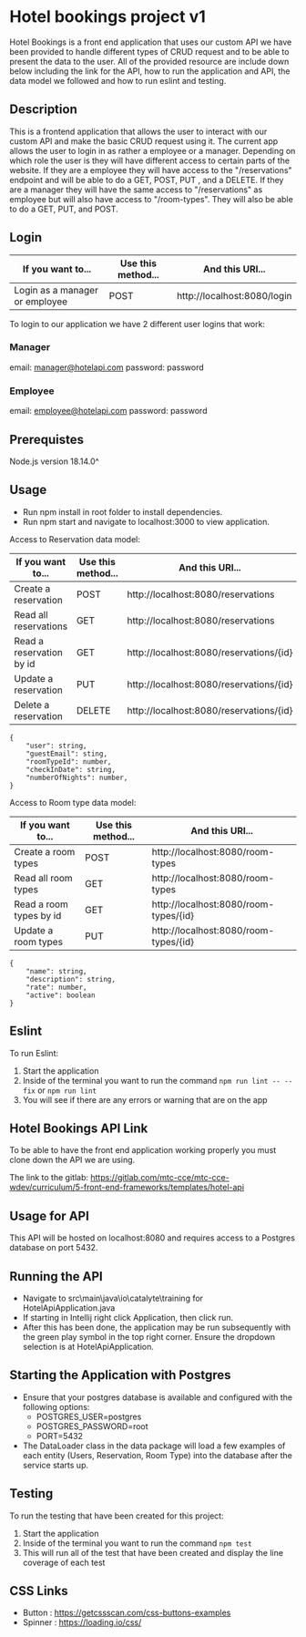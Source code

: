 # Hotel bookings project v1

Hotel Bookings is a front end application that uses our custom API we have been provided to handle different types of CRUD request and to be able to present the data to the user. All of the provided resource are include down below including the link for the API, how to run the application and API, the data model we followed and how to run eslint and testing.

## Description 

This is a frontend application that allows the user to interact with our custom API and make the basic CRUD request using it. The current app allows the user to login in as rather a employee or a manager. Depending on which role the user is they will have different access to certain parts of the website. If they are a employee they will have access to the "/reservations" endpoint and will be able to do a GET, POST, PUT , and a DELETE. If they are a manager they will have the same access to "/reservations" as employee but will also have access to "/room-types". They will also be able to do a GET, PUT, and POST.

## Login

| If you want to...              | Use this method...  | And this URI...             |
|--------------------------------|---------------------|-----------------------------|
| Login as a manager or employee | POST                | http://localhost:8080/login |

To login to our application we have 2 different user logins that work:

### Manager
email: manager@hotelapi.com
password: password

### Employee
email: employee@hotelapi.com
password: password

## Prerequistes
Node.js version 18.14.0^

## Usage
* Run npm install in root folder to install dependencies.
* Run npm start and navigate to localhost:3000 to view application.

Access to Reservation data model:

| If you want to...        | Use this method...  | And this URI...                          |
|--------------------------|---------------------|------------------------------------------|
| Create a reservation     | POST                | http://localhost:8080/reservations       |
| Read all reservations    | GET                 | http://localhost:8080/reservations       |
| Read a reservation by id | GET                 | http://localhost:8080/reservations/{id}  |
| Update a reservation     | PUT                 | http://localhost:8080/reservations/{id}  |
| Delete a reservation     | DELETE              | http://localhost:8080/reservations/{id}  |
```
{
    "user": string,
    "guestEmail": sting,
    "roomTypeId": number,
    "checkInDate": string,
    "numberOfNights": number,
}
```

Access to Room type data model:

| If you want to...        | Use this method...  | And this URI...                       |
|--------------------------|---------------------|---------------------------------------|
| Create a room types      | POST                | http://localhost:8080/room-types      |
| Read all room types      | GET                 | http://localhost:8080/room-types      |
| Read a room types by id  | GET                 | http://localhost:8080/room-types/{id} |
| Update a room types      | PUT                 | http://localhost:8080/room-types/{id} |
```
{
    "name": string,
    "description": string,
    "rate": number,
    "active": boolean
}
```
## Eslint

To run Eslint:
1. Start the application 
2. Inside of the terminal you want to run the command `npm run lint -- --fix` or `npm run lint`
3. You will see if there are any errors or warning that are on the app

## Hotel Bookings API Link

To be able to have the front end application working properly you must clone down the API we are using.

The link to the gitlab: https://gitlab.com/mtc-cce/mtc-cce-wdev/curriculum/5-front-end-frameworks/templates/hotel-api

## Usage for API
This API will be hosted on localhost:8080 and requires access to a Postgres database on port 5432.

## Running the API
* Navigate to src\main\java\io\catalyte\training for HotelApiApplication.java
* If starting in Intellij right click Application, then click run.
* After this has been done, the application may be run subsequently with the green play symbol in the top right corner. Ensure the dropdown selection is at HotelApiApplication.

## Starting the Application with Postgres
* Ensure that your postgres database is available and configured with the following options:
  * POSTGRES_USER=postgres
  * POSTGRES_PASSWORD=root
  * PORT=5432
* The DataLoader class in the data package will load a few examples of each entity (Users, Reservation, Room Type) into the database after the service starts up.


## Testing 

To run the testing that have been created for this project:
1. Start the application
2. Inside of the terminal you want to run the command `npm test`
3. This will run all of the test that have been created and display the line coverage of each test

## CSS Links

* Button : https://getcssscan.com/css-buttons-examples
* Spinner : https://loading.io/css/
